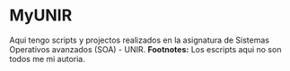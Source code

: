 # MyUNIR

Aqui tengo scripts y projectos realizados en la asignatura de Sistemas Operativos avanzados (SOA) - UNIR.
**Footnotes:**
Los escripts aqui no son todos me mi autoria.
